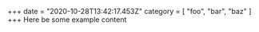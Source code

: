 +++
date = "2020-10-28T13:42:17.453Z"
category = [ "foo", "bar", "baz" ]
+++
Here be some example content
